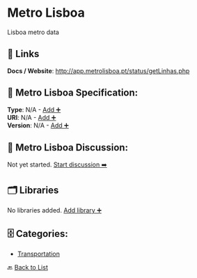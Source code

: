 # Metro Lisboa

Lisboa metro data

##  🔗 Links
**Docs / Website**: http://app.metrolisboa.pt/status/getLinhas.php

## 🧬 Metro Lisboa Specification:
**Type**: N/A - [Add ➕](https://github.com/apis-list/apis-list/edit/main/apis/metro-lisboa/metro-lisboa.yaml)  
**URI**: N/A - [Add ➕](https://github.com/apis-list/apis-list/edit/main/apis/metro-lisboa/metro-lisboa.yaml)  
**Version**: N/A - [Add ➕](https://github.com/apis-list/apis-list/edit/main/apis/metro-lisboa/metro-lisboa.yaml)

## 💬 Metro Lisboa Discussion:
Not yet started. [Start discussion ➡️](https://github.com/apis-list/apis-list/discussions/new)

## 🗂️ Libraries

No libraries added. [Add library ➕](https://github.com/apis-list/apis-list/edit/main/apis/metro-lisboa/metro-lisboa.yaml)    


## 🗄️ Categories:
- [Transportation](https://github.com/apis-list/apis-list#transportation-)

🔙  [Back to List](https://github.com/apis-list/apis-list)
